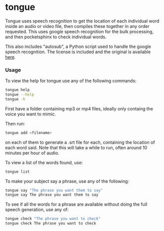 # tongue

Tongue uses speech recognition to get the location of each individual word inside an audio or video file, then compiles these together in any order requested.
This uses google speech recognition for the bulk processing, and then pocketsphinx to check individual words.

This also includes "autosub", a Python script used to handle the google speech recognition. The license is included and the original is available [here](https://github.com/agermanidis/autosub).

### Usage

To view the help for tongue use any of the following commands:
```bash
tongue help
tongue --help
tongue -h
```

First have a folder containing mp3 or mp4 files, ideally only containg the voice you want to mimic.

Then run:
```bash
tongue add <filename>
```
on each of them to generate a .srt file for each, containing the location of each word said. Note that this will take a while to run, often around 10 minutes per hour of audio.

To view a list of the words found, use:
```bash
tongue list
```

To make your subject say a phrase, use any of the following:
```bash
tongue say "The phrase you want them to say"
tongue say The phrase you want them to say
```

To see if all the words for a phrase are available without doing the full speech generation, use any of:
```bash
tongue check "The phrase you want to check"
tongue check The phrase you want to check
```
